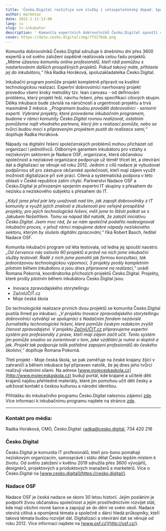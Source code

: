 ```yaml
---
title: 'Česko.Digital rozšiřuje své služby i celospolečenský dopad. Spolu s Nadací OSF spouští inkubátor'
author: marketaz
date: 2021-1-11-13-00
lang: cs
slug: tz-inkubator
description: ' Komunita expertních dobrovolníků Česko.Digital spouští ve spolupráci s Nadací OSF vlastní inkubátor veřejně prospěšných neziskových projektů, do kterého se mohou přihlásit jednotlivci i organizace. Reaguje tak na aktuální náročnou situaci, kdy vzniká spousta nápadů na digitální řešení společenských problémů, které ale nemají jasné zadání a nejsou připraveny na realizaci nebo jim chybí odborné vedení. To jim v rámci inkubátoru pomohou zajistit právě expertní dobrovolníci z Česko.Digital. Potřeby a náměty přicházející z občanského sektoru kontinuálně mapuje Nadace OSF, která je odborným garantem inkubátoru.'
cover: https://data.cesko.digital/img/7f3270ab.png
---
```


Komunita dobrovolníků Česko.Digital sdružuje k dnešnímu dni přes 3600 expertů a od svého založení úspěšně realizovala celou řadu projektů. *„Máme úžasnou komunitu online profesionálů, kteří rádi pomůžou s nastartováním dalších prospěšných projektů. Pokud takový máte, přihlaste jej do inkubátoru,“* říká Radka Horáková, spoluzakladatelka Česko.Digital.

Inkubační program pomůže projekt kompletně připravit na kvalitní technologickou realizaci. Expertní dobrovolníci navrhovaný projekt provedou všemi kroky metodiky tzv. lean canvasu - od definování problému, který projekt řeší, návrhu řešení, přes specifikaci cílových skupin. Délka inkubace bude závislá na náročnosti a urgentnosti projektu a trvá maximálně 2 měsíce. *„Programem budou provádět dobrovolníci - seniorní experti. Vybrané projekty, které provedeme inkubačním programem, budeme v rámci komunity Česko.Digital rovnou realizovat, ostatním pomůžeme najít vhodného partnera, který jim s realizací pomůže, nebo se tvůrci budou moci s připraveným projektem pustit do realizace sami,“* doplňuje Radka Horáková.

Nápady na digitální řešení společenských problémů mohou přicházet od organizací i jednotlivců. Odborným garantem inkubátoru pro vztahy s neziskovým sektorem je Nadace OSF, organizace, která občanskou společnost a neziskové organizace podporuje už téměř třicet let, a otevírání dat a digitalizaci se věnuje od roku 2012. Jedním z cílů nadace je vybudovat podpůrnou síť pro zástupce občanské společnosti, kteří mají zájem využít možnosti digitalizace při své práci. Cílená a systematická podpora v této oblasti v České republice zatím chybí. Partnerství Nadace OSF a Česko.Digital je přirozeným spojením expertní IT skupiny s přesahem do nezisku a neziskového subjektu s přesahem do IT.

*„Když jsme před pár lety uvažovali nad tím, jak zapojit dobrovolníky z IT komunity a využít jejich znalosti a zkušenosti pro veřejně prospěšné projekty, pro jejich technologická řešení, měli jsme to štěstí potkat se s Jakubem Nešetřilem. Tomu se nápad líbil natolik, že založil iniciativu Česko.Digital. Jsem moc rád, že se nám společně podařilo nadesignovat inkubační proces, v jehož rámci mapujeme dobré nápady neziskového sektoru, kterým by slušelo digitální zpracování,“* říká Robert Basch, ředitel Nadace OSF.

Komunita inkubační program od léta testovala, od ledna jej spouští naostro. *„Od července nás oslovilo 60 projektů a právě na nich jsme inkubační služby testovali. Řadě z nich jsme pomohli jak formou konzultací, tak jednorázovou technologickou výpomocí, 3 projekty prošly kompletním pilotním během inkubátoru a jsou dnes připravené na realizaci,“* uvádí Romana Pokorná, koordinátorka příchozích projektů Česko.Digital. Projekty, které prošly pilotním během inkubátoru Česko.Digital jsou:

- Inovace zpravodajského storytellingu
- ZačniUČIT.cz
- Moje česká škola

Do technologické realizace prvních dvou projektů se komunita Česko.Digital pustila ihned po inkubaci. *„V projektu Inovace zpravodajského storytellingu dobrovolníci vytvářejí ve spolupráci s Nadačním fondem nezávislé žurnalistiky technologické řešení, které pomůže českým redakcím zvýšit čtenost zpravodajství. V projektu [ZačniUČIT.cz](https://zacniucit.cz/) připravujeme expertní systém pro profesionály z praxe, kteří mají zájem začít učit. Tento systém jim pomůže snadno se zorientovat v tom, jaké vzdělání je nutné si doplnit a jak. Projekt tak podporuje tolik potřebné zapojení profesionálů do českého školství,“* doplňuje Romana Pokorná.

Třetí projekt - Moje česká škola, se pak zaměřuje na české krajany žijící v zahraničí a během inkubace byl připraven natolik, že jej dnes jeho tvůrci realizují vlastními silami. Na adrese [www.mojeceskaskola.cz](http://www.mojeceskaskola.cz) budují portál, kde krajané a učitelé dětí krajanů najdou přehledně materiály, které jim pomohou učit děti česky a udržovat kontakt s českou kulturou a národní identitou.

Přihlášku do inkubačního programu Česko.Digital naleznou zájemci [zde](https://docs.google.com/forms/d/e/1FAIpQLScxOjG29DI92BepAOTgUqiK_05uOxCWFM3D1uAi4wRdamo4LQ/viewform). Více informací k inkubačnímu programu najdete na stránce [zde](https://wiki.cesko.digital/pages/viewpage.action?pageId=1579036).

---

### Kontakt pro média:
Radka Horáková, CMO, Česko.Digital: <radka@cesko.digital>, 734 420 216

### Česko.Digital
Česko.Digital je komunita IT profesionálů, kteří pro-bono pomáhají neziskovým organizacím, samosprávě i státu dělat Česko lepším místem k životu. Od svého založení v květnu 2019 sdružila přes 3600 vývojářů, designérů, projektových a produktových manažerů a marketérů. Více o Česko.Digital na [www.cesko.digital](https://cesko.digital/). 

### Nadace OSF
Nadace OSF je česká nadace se skoro 30 letou historií. Jejím posláním je podpořit živou občanskou společnost a jejím prostřednictvím rozvíjet stát, kde mají všichni rovné šance a zapojují se do dění ve svém okolí. Nadace otevírá citlivá a opomíjená témata a společně s dárci hledá průkopníky, kteří taková témata budou rozvíjet dál. Digitalizaci a otevírání dat se věnuje od roku 2012. Více informací najdete na [www.osf.cz](http://osf.cz/).


